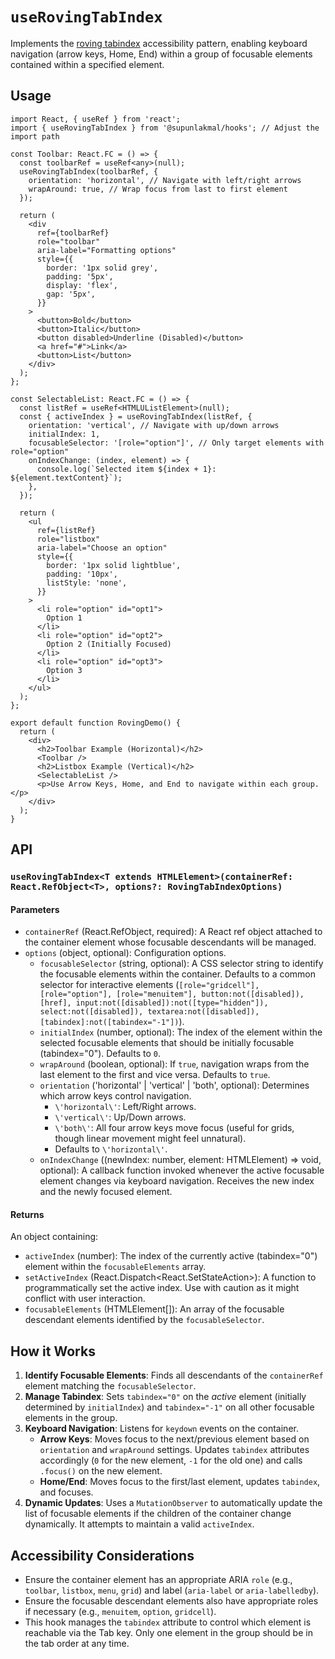 # `useRovingTabIndex`

Implements the [roving tabindex](https://www.w3.org/WAI/ARIA/apg/patterns/landmarks/examples/roving-tabindex/) accessibility pattern, enabling keyboard navigation (arrow keys, Home, End) within a group of focusable elements contained within a specified element.

## Usage

```tsx
import React, { useRef } from 'react';
import { useRovingTabIndex } from '@supunlakmal/hooks'; // Adjust the import path

const Toolbar: React.FC = () => {
  const toolbarRef = useRef<any>(null);
  useRovingTabIndex(toolbarRef, {
    orientation: 'horizontal', // Navigate with left/right arrows
    wrapAround: true, // Wrap focus from last to first element
  });

  return (
    <div
      ref={toolbarRef}
      role="toolbar"
      aria-label="Formatting options"
      style={{
        border: '1px solid grey',
        padding: '5px',
        display: 'flex',
        gap: '5px',
      }}
    >
      <button>Bold</button>
      <button>Italic</button>
      <button disabled>Underline (Disabled)</button>
      <a href="#">Link</a>
      <button>List</button>
    </div>
  );
};

const SelectableList: React.FC = () => {
  const listRef = useRef<HTMLUListElement>(null);
  const { activeIndex } = useRovingTabIndex(listRef, {
    orientation: 'vertical', // Navigate with up/down arrows
    initialIndex: 1,
    focusableSelector: '[role="option"]', // Only target elements with role="option"
    onIndexChange: (index, element) => {
      console.log(`Selected item ${index + 1}: ${element.textContent}`);
    },
  });

  return (
    <ul
      ref={listRef}
      role="listbox"
      aria-label="Choose an option"
      style={{
        border: '1px solid lightblue',
        padding: '10px',
        listStyle: 'none',
      }}
    >
      <li role="option" id="opt1">
        Option 1
      </li>
      <li role="option" id="opt2">
        Option 2 (Initially Focused)
      </li>
      <li role="option" id="opt3">
        Option 3
      </li>
    </ul>
  );
};

export default function RovingDemo() {
  return (
    <div>
      <h2>Toolbar Example (Horizontal)</h2>
      <Toolbar />
      <h2>Listbox Example (Vertical)</h2>
      <SelectableList />
      <p>Use Arrow Keys, Home, and End to navigate within each group.</p>
    </div>
  );
}
```

## API

### `useRovingTabIndex<T extends HTMLElement>(containerRef: React.RefObject<T>, options?: RovingTabIndexOptions)`

#### Parameters

- `containerRef` (React.RefObject<T>, required): A React ref object attached to the container element whose focusable descendants will be managed.
- `options` (object, optional): Configuration options.
  - `focusableSelector` (string, optional): A CSS selector string to identify the focusable elements within the container. Defaults to a common selector for interactive elements (`[role="gridcell"], [role="option"], [role="menuitem"], button:not([disabled]), [href], input:not([disabled]):not([type="hidden"]), select:not([disabled]), textarea:not([disabled]), [tabindex]:not([tabindex="-1"])`).
  - `initialIndex` (number, optional): The index of the element within the selected focusable elements that should be initially focusable (tabindex="0"). Defaults to `0`.
  - `wrapAround` (boolean, optional): If `true`, navigation wraps from the last element to the first and vice versa. Defaults to `true`.
  - `orientation` (\'horizontal\' | \'vertical\' | \'both\', optional): Determines which arrow keys control navigation.
    - `\'horizontal\'`: Left/Right arrows.
    - `\'vertical\'`: Up/Down arrows.
    - `\'both\'`: All four arrow keys move focus (useful for grids, though linear movement might feel unnatural).
    - Defaults to `\'horizontal\'`.
  - `onIndexChange` ((newIndex: number, element: HTMLElement) => void, optional): A callback function invoked whenever the active focusable element changes via keyboard navigation. Receives the new index and the newly focused element.

#### Returns

An object containing:

- `activeIndex` (number): The index of the currently active (tabindex="0") element within the `focusableElements` array.
- `setActiveIndex` (React.Dispatch<React.SetStateAction<number>>): A function to programmatically set the active index. Use with caution as it might conflict with user interaction.
- `focusableElements` (HTMLElement[]): An array of the focusable descendant elements identified by the `focusableSelector`.

## How it Works

1.  **Identify Focusable Elements**: Finds all descendants of the `containerRef` element matching the `focusableSelector`.
2.  **Manage Tabindex**: Sets `tabindex="0"` on the _active_ element (initially determined by `initialIndex`) and `tabindex="-1"` on all other focusable elements in the group.
3.  **Keyboard Navigation**: Listens for `keydown` events on the container.
    - **Arrow Keys**: Moves focus to the next/previous element based on `orientation` and `wrapAround` settings. Updates `tabindex` attributes accordingly (`0` for the new element, `-1` for the old one) and calls `.focus()` on the new element.
    - **Home/End**: Moves focus to the first/last element, updates `tabindex`, and focuses.
4.  **Dynamic Updates**: Uses a `MutationObserver` to automatically update the list of focusable elements if the children of the container change dynamically. It attempts to maintain a valid `activeIndex`.

## Accessibility Considerations

- Ensure the container element has an appropriate ARIA `role` (e.g., `toolbar`, `listbox`, `menu`, `grid`) and label (`aria-label` or `aria-labelledby`).
- Ensure the focusable descendant elements also have appropriate roles if necessary (e.g., `menuitem`, `option`, `gridcell`).
- This hook manages the `tabindex` attribute to control which element is reachable via the Tab key. Only one element in the group should be in the tab order at any time.
